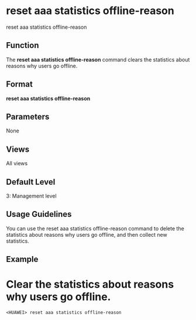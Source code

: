 reset aaa statistics offline-reason
===================================

reset aaa statistics offline-reason

Function
--------



The **reset aaa statistics offline-reason** command clears the statistics about reasons why users go offline.




Format
------

**reset aaa statistics offline-reason**


Parameters
----------

None

Views
-----

All views


Default Level
-------------

3: Management level


Usage Guidelines
----------------

You can use the reset aaa statistics offline-reason command to delete the statistics about reasons why users go offline, and then collect new statistics.


Example
-------

# Clear the statistics about reasons why users go offline.
```
<HUAWEI> reset aaa statistics offline-reason

```